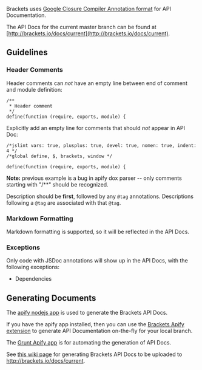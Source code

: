 Brackets uses [Google Closure Compiler Annotation format](https://developers.google.com/closure/compiler/docs/js-for-compiler) for API Documentation.

The API Docs for the current master branch can be found at [http://brackets.io/docs/current](http://brackets.io/docs/current).

## Guidelines

### Header Comments

Header comments can _not_ have an empty line between end of comment and module definition:

```
/**
 * Header comment
 */
define(function (require, exports, module) {
```

Explicitly add an empty line for comments that should _not_ appear in API Doc:

```
/*jslint vars: true, plusplus: true, devel: true, nomen: true, indent: 4 */
/*global define, $, brackets, window */

define(function (require, exports, module) {
```

**Note:** previous example is a bug in apify dox parser -- only comments starting with "/**" should be recognized.

Description should be __first__, followed by any `@tag` annotations. Descriptions following a `@tag` are associated with that `@tag`.

### Markdown Formatting

Markdown formatting is supported, so it will be reflected in the API Docs.

### Exceptions

Only code with JSDoc annotations will show up in the API Docs, with the following exceptions:

* Dependencies

## Generating Documents

The [apify nodejs app](http://github.com/jbalsas/apify) is used to generate the Brackets API Docs.

If you have the apify app installed, then you can use the [Brackets Apify extension](http://github.com/jbalsas/brackets-apify) to generate API Documentation on-the-fly for your local branch.

The [Grunt Apify app](https://github.com/jbalsas/grunt-apify) is for automating the generation of API Docs.

See [this wiki page](https://github.com/adobe/brackets/wiki/Generating-Brackets-API-Docs) for generating Brackets API Docs to be uploaded to http://brackets.io/docs/current.

